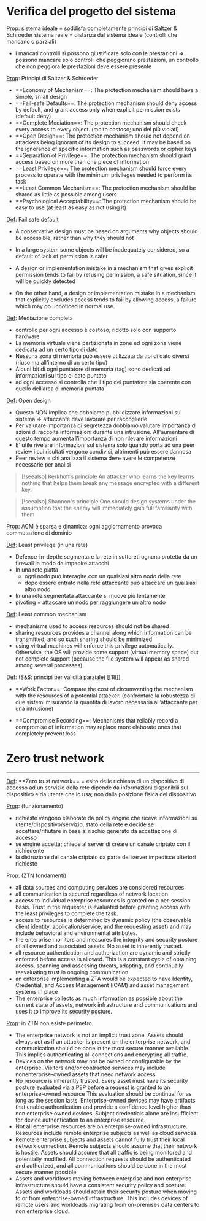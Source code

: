# Verifica del progetto del sistema

<u>Prop</u>: sistema ideale = soddisfa completamente principi di Saltzer & Schroeder
	  sistema reale = distanza dal sistema ideale (controlli che mancano o parziali)

- i mancati controlli si possono giustificare solo con le prestazioni
=>    possono mancare solo controlli che peggiorano prestazioni, 
	un controllo che non peggiora le prestazioni deve essere presente


<u>Prop</u>: Principi di Saltzer & Schroeder
- ==Economy of Mechanism==: The protection mechanism should have a simple, small design
- ==Fail-safe Defaults==: The protection mechanism should deny access by default, and grant access only when explicit permission exists (default deny)
- ==Complete Mediation==: The protection mechanism should check every access to every object. (molto costoso; uno dei più violati)
- ==Open Design==: The protection mechanism should not depend on attackers being ignorant of its design to succeed. It may be based on the ignorance of specific information such as passwords or cipher keys
- ==Separation of Privilege==: The protection mechanism should grant access based on more than one piece of information
- ==Least Privilege==: The protection mechanism should force every process to operate with the minimum privileges needed to perform its task
- ==Least Common Mechanism==: The protection mechanism should be shared as little as possible among users
- ==Psychological Acceptability==: The protection mechanism should be easy to use (at least as easy as not using it)


<u>Def</u>: Fail safe default
- A conservative design must be based on arguments why objects should be accessible, rather than why they should not
- In a large system some objects will be inadequately considered, so a default of lack of permission is safer

- A design or implementation mistake in a mechanism that gives explicit permission tends to fail by refusing permission, a safe situation, since it will be quickly detected
- On the other hand, a design or implementation mistake in a mechanism that explicitly excludes access tends to fail by allowing access, a failure which may go unnoticed in normal use.

<u>Def</u>: Mediazione completa
- controllo per ogni accesso è costoso; ridotto solo con supporto hardware 
- La memoria virtuale viene partizionata in zone ed ogni zona viene dedicata ad un certo tipo di dato
- Nessuna zona di memoria può essere utilizzata da tipi di dato diversi (riuso ma all'interno di un certo tipo)
- Alcuni bit di ogni puntatore di memoria (tag) sono dedicati ad informazioni sul tipo di dato puntato
- ad ogni accesso si controlla che il tipo del puntatore sia coerente con quello dell’area di memoria puntata

<u>Def</u>: Open design
- Questo NON implica che dobbiamo pubblicizzare informazioni sul sistema => attaccante deve lavorare per raccoglierle
- Per valutare importanza di segretezza dobbiamo valutare importanza di azioni di raccolta informazioni durante una intrusione. All'aumentare di questo tempo aumenta l’importanza di non rilevare informazioni
- E’ utile rivelare informazioni sul sistema solo quando porta ad una peer review i cui risultati vengono condivisi, altrimenti può essere dannosa
- Peer review = chi analizza il sistema deve avere le competenze necessarie per analisi

 > [!seealso] Kerkhoff’s principle
> An attacker who learns the key learns nothing that helps them break any message encrypted with a different key. 

> [!seealso] Shannon's principle
>  One should design systems under the assumption that the enemy will immediately gain full familiarity with them


<u>Prop</u>: ACM è sparsa e dinamica; ogni aggiornamento provoca commutazione di dominio

<u>Def</u>: Least privilege (in una rete)
- Defence-in-depth: segmentare la rete in sottoreti ognuna protetta da un firewall in modo da impedire attacchi
- In una rete piatta
	- ogni nodo può interagire con un qualsiasi altro nodo della rete
	- dopo essere entrato nella rete attaccante può attaccare un qualsiasi altro nodo
- In una rete segmentata attaccante si muove più lentamente
- pivoting = attaccare un nodo per raggiungere un altro nodo

<u>Def</u>: Least common mechanism
- mechanisms used to access resources should not be shared
- sharing resources provides a channel along which information can be transmitted, and so such sharing should be minimized
- using virtual machines will enforce this privilege automatically. Otherwise, the OS will provide some support (virtual memory space) but not complete support (because the file system will appear as shared among several processes).


<u>Def</u>: (S&S: principi per validità parziale) [[18]]
- ==Work Factor==: Compare the cost of circumventing the mechanism with the resources of a potential attacker.
	(confrontare la robustezza di due sistemi misurando la quantità di lavoro necessaria all’attaccante per una intrusione)

- ==Compromise Recording==: Mechanisms that reliably record a compromise of information may replace more elaborate ones that completely prevent loss


# Zero trust network
---
<u>Def</u>: ==Zero trust network== = esito delle richiesta di un dispositivo di accesso ad un servizio della rete dipende da informazioni disponibili sul dispositivo e da utente che lo usa; non dalla posizione fisica del dispositivo

<u>Prop</u>: (funzionamento)
- richieste vengono elaborate da policy engine che riceve informazioni su utente/dispositivo/servizio, stato della rete e decide se accettare/rifiutare in base al rischio generato da accettazione di accesso
- se engine accetta; chiede al server di creare un canale criptato con il richiedente
- la distruzione del canale criptato da parte del server impedisce ulteriori richieste

<u>Prop</u>: (ZTN fondamenti)
- all data sources and computing services are considered resources
- all communication is secured regardless of network location
- access to individual enterprise resources is granted on a per-session basis. Trust in the requester is evaluated before granting access with the least privileges to complete the task.
- access to resources is determined by dynamic policy (the observable client identity, application/service, and the requesting asset) and may include behavioral and environmental attributes.
- the enterprise monitors and measures the integrity and security posture of all owned and associated assets. No asset is inherently trusted.
- all resource authentication and authorization are dynamic and strictly enforced before access is allowed. This is a constant cycle of obtaining access, scanning and assessing threats, adapting, and continually reevaluating trust in ongoing communication.
- an enterprise implementing a ZTA would be expected to have Identity, Credential, and Access Management (ICAM) and asset management systems in place
- The enterprise collects as much information as possible about the current state of assets, network infrastructure and communications and uses it to improve its security posture.

<u>Prop</u>: in ZTN non esiste perimetro
- The enterprise network is not an implicit trust zone. Assets should always act as if an attacker is present on the enterprise network, and communication should be done in the most secure manner available. This implies authenticating all connections and encrypting all traffic.
- Devices on the network may not be owned or configurable by the enterprise. Visitors and/or contracted services may include nonenterprise-owned assets that need network access
- No resource is inherently trusted. Every asset must have its security posture evaluated via a PEP before a request is granted to an enterprise-owned resource This evaluation should be continual for as long as the session lasts. Enterprise-owned devices may have artifacts that enable authentication and provide a confidence level higher than non enterprise owned devices. Subject credentials alone are insufficient for device authentication to an enterprise resource.
- Not all enterprise resources are on enterprise-owned infrastructure. Resources include remote enterprise subjects as well as cloud services.
- Remote enterprise subjects and assets cannot fully trust their local network connection. Remote subjects should assume that their network is hostile. Assets should assume that all traffic is being monitored and potentially modified. All connection requests should be authenticated and authorized, and all communications should be done in the most secure manner possible
- Assets and workflows moving between enterprise and non enterprise infrastructure should have a consistent security policy and posture. Assets and workloads should retain their security posture when moving to or from enterprise-owned infrastructure. This includes devices of remote users and workloads migrating from on-premises data centers to non enterprise cloud.

